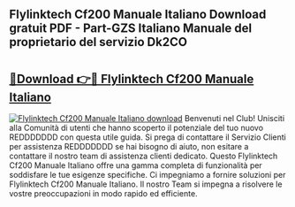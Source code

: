 ## Flylinktech Cf200 Manuale Italiano Download gratuit PDF - Part-GZS Italiano Manuale del proprietario del servizio Dk2CO

# <h2><a href="http://dffgnl.blite.top/?on=Flylinktech+Cf200+Manuale+Italiano">🔗Download 👉🔴 Flylinktech Cf200 Manuale Italiano</a></h2>

[![Flylinktech Cf200 Manuale Italiano download](https://i.imgur.com/lujVjoI.png)](http://dffgnl.blite.top/?on=Flylinktech+Cf200+Manuale+Italiano)
Benvenuti nel Club! Unisciti alla Comunità di utenti che hanno scoperto il potenziale del tuo nuovo REDDDDDDD con questa utile guida. Si prega di contattare il Servizio Clienti per assistenza REDDDDDDD se hai bisogno di aiuto, non esitare a contattare il nostro team di assistenza clienti dedicato. Questo Flylinktech Cf200 Manuale Italiano offre una gamma completa di funzionalità per soddisfare le tue esigenze specifiche. Ci impegniamo a fornire soluzioni per Flylinktech Cf200 Manuale Italiano. Il nostro Team si impegna a risolvere le vostre preoccupazioni in modo rapido ed efficiente.
